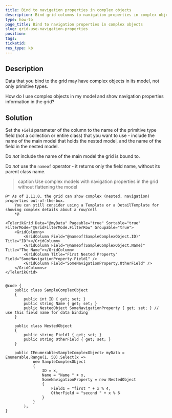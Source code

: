 ```yaml
---
title: Bind to navigation properties in complex objects
description: Bind grid columns to navigation properties in complex objects.
type: how-to
page_title: Bind to navigation properties in complex objects
slug: grid-use-navigation-properties
position: 
tags: 
ticketid: 
res_type: kb
---
```


## Description

Data that you bind to the grid may have complex objects in its model, not only primitive types.

How do I use complex objects in my model and show navigation properties information in the grid?

## Solution

Set the `Field` parameter of the column to the name of the primitive type field (not a collection or entire class) that you want to use - include the name of the main model that holds the nested model, and the name of the field in the nested model.

Do *not* include the name of the main model the grid is bound to.

Do *not* use the `nameof` operator - it returns only the field name, without its parent class name.

>caption Use complex models with navigation properties in the grid without flattening the model

````CSHTML
@* As of 2.11.0, the grid can show complex (nested, navigation) properties out-of-the-box. 
    You can still consider using a Template or a DetailTemplate for showing complex details about a row/cell
    *@

<TelerikGrid Data="@myData" Pageable="true" Sortable="true" FilterMode="@GridFilterMode.FilterRow" Groupable="true">
    <GridColumns>
        <GridColumn Field="@nameof(SampleComplexObject.ID)" Title="ID"></GridColumn>
        <GridColumn Field="@nameof(SampleComplexObject.Name)" Title="The Name"></GridColumn>
        <GridColumn Title="First Nested Property" Field="SomeNavigationProperty.Field1" />
        <GridColumn Field="SomeNavigationProperty.OtherField" />
    </GridColumns>
</TelerikGrid>


@code {
    public class SampleComplexObject
    {
        public int ID { get; set; }
        public string Name { get; set; }
        public NestedObject SomeNavigationProperty { get; set; } // use this field name for data binding
    }

    public class NestedObject
    {
        public string Field1 { get; set; }
        public string OtherField { get; set; }
    }

    public IEnumerable<SampleComplexObject> myData = Enumerable.Range(1, 50).Select(x =>
            new SampleComplexObject
            {
                ID = x,
                Name = "Name " + x,
                SomeNavigationProperty = new NestedObject
                {
                    Field1 = "first " + x % 4,
                    OtherField = "second " + x % 6
                }
            }
        );
}
````


